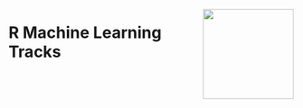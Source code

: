 <a href="https://datacamp.com/"><img align="right" width="160" src="/logos/datacamp.png"></img></a>

# R Machine Learning Tracks
